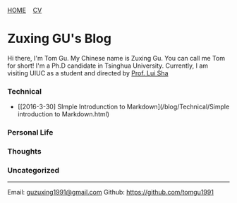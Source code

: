 [HOME](/index.html)&nbsp;&nbsp;&nbsp;&nbsp;[CV](/cv.html) 

# Zuxing GU's Blog
Hi there, I'm Tom Gu. My Chinese name is Zuxing Gu. You can call me Tom for short! I'm a Ph.D candidate in Tsinghua University. Currently, I am visiting UIUC as a student and directed by [Prof. Lui Sha](http://cs.illinois.edu/directory/profile/lrs) 

### Technical
* [[2016-3-30] SImple Introdunction to Markdown](/blog/Technical/Simple introduction to Markdown.html) 

### Personal Life


### Thoughts


### Uncategorized




---

Email: guzuxing1991@gmail.com
Github: https://github.com/tomgu1991